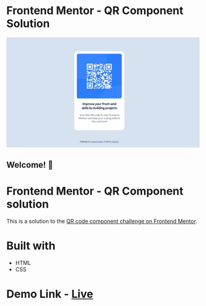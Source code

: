 # Frontend Mentor - QR Component Solution

![Design preview for the Recipe page coding challenge](./Screenshot.JPG)

## Welcome! 👋
# Frontend Mentor - QR Component solution

This is a solution to the [QR code component challenge on Frontend Mentor](https://www.frontendmentor.io/challenges/qr-code-component-iux_sIO_H).

# Built with
- HTML
- CSS
  
# Demo Link - [Live](https://startling-biscotti-c2a2e3.netlify.app)
